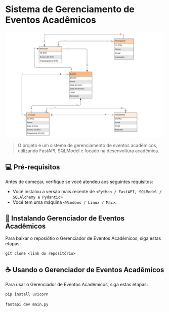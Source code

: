 # Sistema de Gerenciamento de Eventos Acadêmicos

<img src="Captura de imagem_20250120_120923.png" alt="Modelagem de Relacionamentos">

> O projeto é um sistema de gerenciamento de eventos acadêmicos, utilizando FastAPI, SQLModel e focado na desenvoltura acadêmica.


## 💻 Pré-requisitos

Antes de começar, verifique se você atendeu aos seguintes requisitos:

- Você instalou a versão mais recente de `<Python / FastAPI, SQLModel / SQLAlchemy e Pydantic>`
- Você tem uma máquina `<Windows / Linux / Mac>`. 

## 🚀 Instalando Gerenciador de Eventos Acadêmicos

Para baixar o reposiótio o Gerenciador de Eventos Acadêmicos, siga estas etapas:

```
git clone <link do repositório>
```

## ☕ Usando o Gerenciador de Eventos Acadêmicos

Para usar o Gerenciador de Eventos Acadêmicos, siga estas etapas:

```
pip install uvicorn

fastapi dev main.py
```

